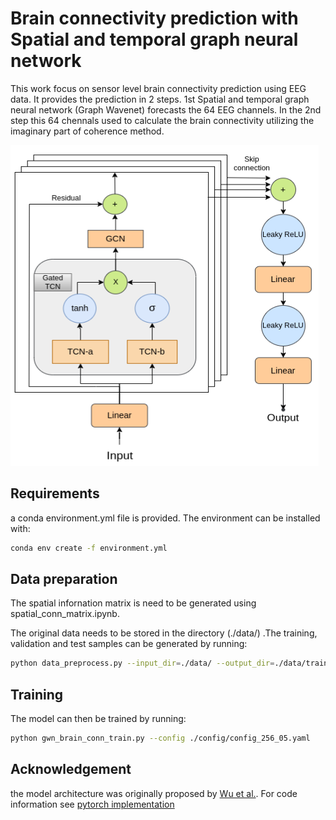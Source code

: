 # Brain connectivity prediction with Spatial and temporal graph neural network

This work focus on sensor level brain connectivity prediction using EEG data. It provides the prediction in 2 steps. 1st Spatial and temporal graph neural network (Graph Wavenet) forecasts the 64 EEG channels. In the 2nd step this 64 chennals used to calculate the brain connectivity utilizing the imaginary part of coherence method.  

![alt text](https://github.com/TroyaCh/GWNet/blob/main/image/Architecture.png)

## Requirements
a conda environment.yml file is provided. The environment can be installed with:

```bash
conda env create -f environment.yml
```

## Data preparation
The spatial infornation matrix is need to be generated using  spatial_conn_matrix.ipynb. 

The original data needs to be stored in the directory (./data/) .The training, validation and test samples can be generated by running:

```bash
python data_preprocess.py --input_dir=./data/ --output_dir=./data/training_samples_1024
```

## Training

The model can then be trained by running:
```bash
python gwn_brain_conn_train.py --config ./config/config_256_05.yaml
```

## Acknowledgement
the model architecture was originally proposed by [Wu et al.](https://arxiv.org/abs/1906.00121). For code information see [pytorch implementation](https://github.com/nnzhan/Graph-WaveNet)
